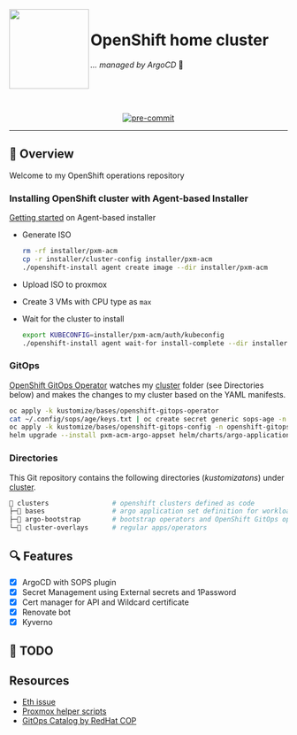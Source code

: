 <!-- markdownlint-disable MD041 -->
<img src="https://avatars.githubusercontent.com/u/792337?s=280&v=4" align="left" width="144px" height="144px"/>

# OpenShift home cluster

_... managed by ArgoCD_ :robot:

<br/>
<br/>
<br/>

<div align="center">

[![pre-commit](https://img.shields.io/badge/pre--commit-enabled?logo=pre-commit&logoColor=white&style=for-the-badge&color=brightgreen)](https://github.com/pre-commit/pre-commit)

</div>

---

## :wave: Overview

Welcome to my OpenShift operations repository

### Installing OpenShift cluster with Agent-based Installer

[Getting started](https://docs.openshift.com/container-platform/4.12/installing/installing_with_agent_based_installer/installing-with-agent-based-installer.html) on Agent-based installer

- Generate ISO

    ```bash
    rm -rf installer/pxm-acm
    cp -r installer/cluster-config installer/pxm-acm
    ./openshift-install agent create image --dir installer/pxm-acm
    ```

- Upload ISO to proxmox
- Create 3 VMs with CPU type as `max`
- Wait for the cluster to install

    ```bash
    export KUBECONFIG=installer/pxm-acm/auth/kubeconfig
    ./openshift-install agent wait-for install-complete --dir installer/pxm-acm --log-level=debug
    ```

### GitOps

[OpenShift GitOps Operator](https://docs.openshift.com/container-platform/4.12/cicd/gitops/understanding-openshift-gitops.html) watches my [cluster](./cluster/) folder (see Directories below) and makes the changes to my cluster based on the YAML manifests.

```bash
oc apply -k kustomize/bases/openshift-gitops-operator
cat ~/.config/sops/age/keys.txt | oc create secret generic sops-age -n openshift-gitops --from-file=keys.txt=/dev/stdin
oc apply -k kustomize/bases/openshift-gitops-config -n openshift-gitops
helm upgrade --install pxm-acm-argo-appset helm/charts/argo-application --debug --set clusters.0=pxm-acm -n openshift-gitops
```

### Directories

This Git repository contains the following directories (_kustomizatons_) under [cluster](./cluster/).

```sh
📁 clusters                # openshift clusters defined as code
├─📁 bases                 # argo application set definition for workloads
├─📁 argo-bootstrap        # bootstrap operators and OpenShift GitOps operator
└─📁 cluster-overlays      # regular apps/operators
```

## 🔍 Features

- [X] ArgoCD with SOPS plugin
- [X] Secret Management using External secrets and 1Password
- [X] Cert manager for API and Wildcard certificate
- [X] Renovate bot
- [X] Kyverno

## :hammer: TODO

## Resources

- [Eth issue](https://forum.proxmox.com/threads/e1000e-unexpected-adapter-resets.89459/)
- [Proxmox helper scripts](https://tteck.github.io/Proxmox/)
- [GitOps Catalog by RedHat COP](https://github.com/redhat-cop/gitops-catalog)
